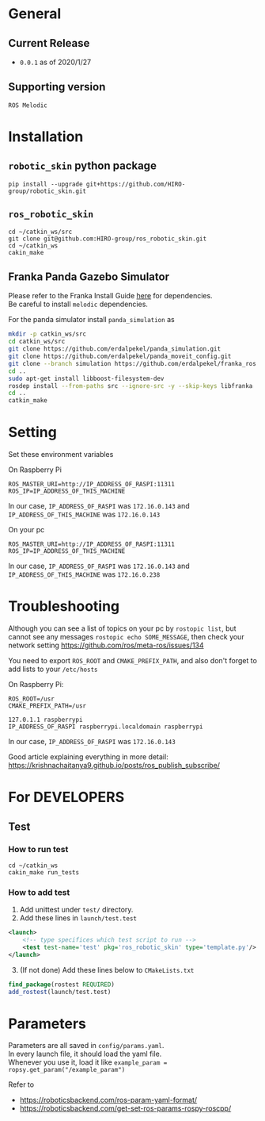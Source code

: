 # General
## Current Release
- `0.0.1` as of 2020/1/27

## Supporting version
`ROS Melodic`

# Installation
## `robotic_skin` python package
```
pip install --upgrade git+https://github.com/HIRO-group/robotic_skin.git
```

## `ros_robotic_skin`
```
cd ~/catkin_ws/src
git clone git@github.com:HIRO-group/ros_robotic_skin.git
cd ~/catkin_ws
cakin_make
```

## Franka Panda Gazebo Simulator
Please refer to the Franka Install Guide [here](https://hiro-group.ronc.one/franka_installation_tutorial.html) for dependencies. <br>
Be careful to install `melodic` dependencies.

For the panda simulator install `panda_simulation` as
```sh
mkdir -p catkin_ws/src
cd catkin_ws/src
git clone https://github.com/erdalpekel/panda_simulation.git
git clone https://github.com/erdalpekel/panda_moveit_config.git
git clone --branch simulation https://github.com/erdalpekel/franka_ros.git
cd ..
sudo apt-get install libboost-filesystem-dev
rosdep install --from-paths src --ignore-src -y --skip-keys libfranka
cd ..
catkin_make
```



# Setting
Set these environment variables

On Raspberry Pi
```
ROS_MASTER_URI=http://IP_ADDRESS_OF_RASPI:11311
ROS_IP=IP_ADDRESS_OF_THIS_MACHINE
```
In our case, `IP_ADDRESS_OF_RASPI` was `172.16.0.143` and
`IP_ADDRESS_OF_THIS_MACHINE` was `172.16.0.143`

On your pc
```
ROS_MASTER_URI=http://IP_ADDRESS_OF_RASPI:11311
ROS_IP=IP_ADDRESS_OF_THIS_MACHINE
```
In our case, `IP_ADDRESS_OF_RASPI` was `172.16.0.143` and
`IP_ADDRESS_OF_THIS_MACHINE` was `172.16.0.238`

# Troubleshooting
Although you can see a list of topics on your pc by `rostopic list`, but cannot see any messages `rostopic echo SOME_MESSAGE`, then check your network setting
https://github.com/ros/meta-ros/issues/134

You need to export `ROS_ROOT` and `CMAKE_PREFIX_PATH`, and also don't forget to add lists to your `/etc/hosts`

On Raspberry Pi:
```
ROS_ROOT=/usr
CMAKE_PREFIX_PATH=/usr
```

```
127.0.1.1 raspberrypi
IP_ADDRESS_OF_RASPI raspberrypi.localdomain raspberrypi
```
In our case, `IP_ADDRESS_OF_RASPI`  was `172.16.0.143`

Good article explaining everything in more detail: https://krishnachaitanya9.github.io/posts/ros_publish_subscribe/


# For DEVELOPERS
## Test
### How to run test
```
cd ~/catkin_ws
cakin_make run_tests
```

### How to add test
1. Add unittest under `test/` directory.
2. Add these lines in `launch/test.test`
```xml
<launch>
    <!-- type specifices which test script to run -->
    <test test-name='test' pkg='ros_robotic_skin' type='template.py'/>
</launch>
```
3. (If not done) Add these lines below to `CMakeLists.txt`
```cmake
find_package(rostest REQUIRED)
add_rostest(launch/test.test)
```

# Parameters
Parameters are all saved in `config/params.yaml`. <br>
In every launch file, it should load the yaml file. <br>
Whenever you use it, load it like `example_param = ropsy.get_param("/example_param")`

Refer to
- https://roboticsbackend.com/ros-param-yaml-format/
- https://roboticsbackend.com/get-set-ros-params-rospy-roscpp/
